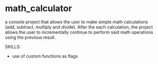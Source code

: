 # math_calculator
a console project that allows the user to make simple math calculations (add, subtract, multiply and divide). After the each calculation, the project allows the user to incrementally continue to perform said math operations using the previous result.

SKILLS:
  - use of custom functions as flags
